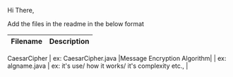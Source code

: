 Hi There,

Add the files in the readme in the below format

| Filename      | Description |
| ----------- | ----------- |
CaesarCipher
| ex: CaesarCipher.java      |Message Encryption Algorithm|
| ex: algname.java      | ex: it's use/ how it works/ it's complexity etc.,  |

